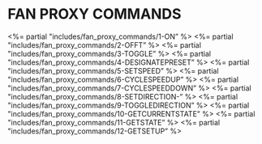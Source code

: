 
# FAN PROXY COMMANDS

\<%= partial "includes/fan\_proxy\_commands/1-ON” %\>
\<%= partial "includes/fan\_proxy\_commands/2-OFFT” %\>
\<%= partial "includes/fan\_proxy\_commands/3-TOGGLE” %\>
\<%= partial "includes/fan\_proxy\_commands/4-DESIGNATEPRESET” %\>
\<%= partial "includes/fan\_proxy\_commands/5-SETSPEED” %\>
\<%= partial "includes/fan\_proxy\_commands/6-CYCLESPEEDUP” %\>
\<%= partial "includes/fan\_proxy\_commands/7-CYCLESPEEDDOWN” %\>
\<%= partial "includes/fan\_proxy\_commands/8-SETDIRECTION-” %\>
\<%= partial "includes/fan\_proxy\_commands/9-TOGGLEDIRECTION” %\>
\<%= partial "includes/fan\_proxy\_commands/10-GETCURRENTSTATE” %\>
\<%= partial "includes/fan\_proxy\_commands/11-GETSTATE” %\>
\<%= partial "includes/fan\_proxy\_commands/12-GETSETUP” %\>